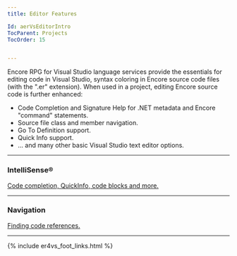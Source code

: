 ```yaml
---
title: Editor Features

Id: aerVsEditorIntro
TocParent: Projects
TocOrder: 15


---
```


Encore RPG for Visual Studio language services provide the essentials for editing code in Visual Studio, syntax coloring in Encore source code files (with the ".er" extension). When used in a project, editing Encore source code is further enhanced:
* Code Completion and Signature Help for .NET metadata and Encore "command" statements.
* Source file class and member navigation.
* Go To Definition support.
* Quick Info support.
* ... and many other basic Visual Studio text editor options.

---
### IntelliSense®

[Code completion, QuickInfo, code blocks and more.](ecrVsSourceEditing)

---
### Navigation

[Finding code references.](ecrVsSourceNav)

---
{% include er4vs_foot_links.html %}